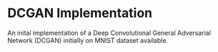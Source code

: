 # DCGAN Implementation

An inital implementation of a Deep Convolutional General Adversarial Network (DCGAN) initially on MNIST dataset available. 


